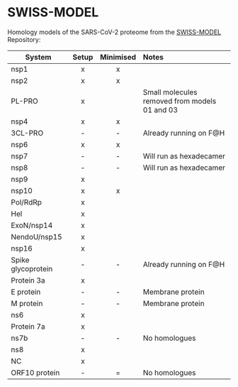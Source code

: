 # SWISS-MODEL

Homology models of the SARS-CoV-2 proteome from the [SWISS-MODEL](https://swissmodel.expasy.org/repository/species/2697049) Repository:


| System        | Setup           | Minimised  | Notes     |
| ------------- |:---------------:|:----------:|:----------|
| nsp1          | x | x |   |
| nsp2          | x | x |   |
| PL-PRO        | x |   | Small molecules removed from models 01 and 03  |
| nsp4          | x | x |   |
| 3CL-PRO       | - | - | Already running on F@H |
| nsp6          | x | x |   |
| nsp7          | - | - | Will run as hexadecamer |
| nsp8          | - | - | Will run as hexadecamer  |
| nsp9          | x |   |   |
| nsp10         | x | x |   |
| Pol/RdRp      | x |   |   |
| Hel           | x |   |   |
| ExoN/nsp14    | x |   |   |
| NendoU/nsp15  | x |   |   |
| nsp16         | x |   |   |
| Spike glycoprotein         | - | -  | Already running on F@H  |
| Protein 3a    | x |   |   |
| E protein     | - | - | Membrane protein  |
| M protein     | - | - | Membrane protein  |
| ns6     | x |  | | 
| Protein 7a     | x |  | | 
| ns7b     | - | -  | No homologues | 
| ns8     | x  |  | | 
| NC      | x |  | | 
| ORF10 protein     | - | = | No homologues | 

